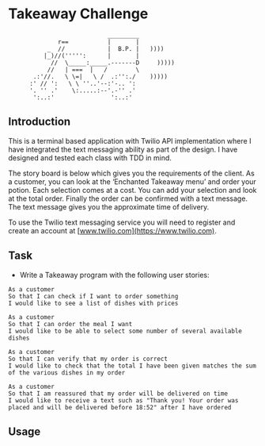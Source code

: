 Takeaway Challenge
==================
```
                            _________
              r==           |       |
           _  //            |  B.P. |   ))))
          |_)//(''''':      |       |
            //  \_____:_____.-------D     )))))
           //   | ===  |   /        \
       .:'//.   \ \=|   \ /  .:'':./    )))))
      :' // ':   \ \ ''..'--:'-.. ':
      '. '' .'    \:.....:--'.-'' .'
       ':..:'                ':..:'

 ```

Introduction
------------
This is a terminal based application with Twilio API implementation where I have integrated the text messaging ability as part of the design. I have designed and tested each class with TDD in mind.

The story board is below which gives you the requirements of the client. As a customer, you can look at the ‘Enchanted Takeaway menu’ and order your potion. Each selection comes at a cost. You can add your selection and look at the total order. Finally the order can be confirmed with a text message. The text message gives you the approximate time of delivery.

To use the Twilio text messaging service you will need to register and create an account at [www.twilio.com](https://www.twilio.com).


Task
-----
* Write a Takeaway program with the following user stories:

```
As a customer
So that I can check if I want to order something
I would like to see a list of dishes with prices

As a customer
So that I can order the meal I want
I would like to be able to select some number of several available dishes

As a customer
So that I can verify that my order is correct
I would like to check that the total I have been given matches the sum of the various dishes in my order

As a customer
So that I am reassured that my order will be delivered on time
I would like to receive a text such as "Thank you! Your order was placed and will be delivered before 18:52" after I have ordered
```
Usage
------------------

